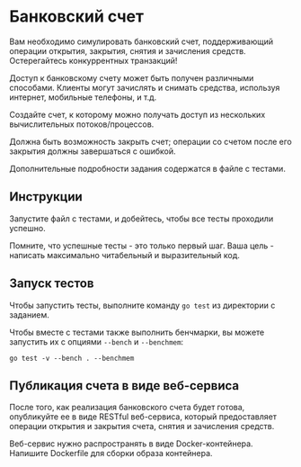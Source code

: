 # Банковский счет

Вам необходимо симулировать банковский счет, поддерживающий операции открытия,
закрытия, снятия и зачисления средств. Остерегайтесь конкуррентных транзакций!

Доступ к банковскому счету может быть получен различными способами. Клиенты могут
зачислять и снимать средства, используя интернет, мобильные телефоны, и т.д.

Создайте счет, к которому можно получать доступ из нескольких вычислительных
потоков/процессов.

Должна быть возможность закрыть счет; операции со счетом после его закрытия должны
завершаться с ошибкой.

Дополнительные подробности задания содержатся в файле с тестами.

## Инструкции

Запустите файл с тестами, и добейтесь, чтобы все тесты проходили успешно.

Помните, что успешные тесты - это только первый шаг. Ваша цель - написать
максимально читабельный и выразительный код.

## Запуск тестов

Чтобы запустить тесты, выполните команду `go test` из директории с заданием.

Чтобы вместе с тестами также выполнить бенчмарки, вы можете запустить их с
опциями `--bench` и `--benchmem`:

    go test -v --bench . --benchmem

## Публикация счета в виде веб-сервиса

После того, как реализация банковского счета будет готова, опубликуйте ее
в виде RESTful веб-сервиса, который предоставляет операции открытия и закрытия
счета, снятия и зачисления средств.

Веб-сервис нужно распространять в виде Docker-контейнера. Напишите Dockerfile
для сборки образа контейнера.
